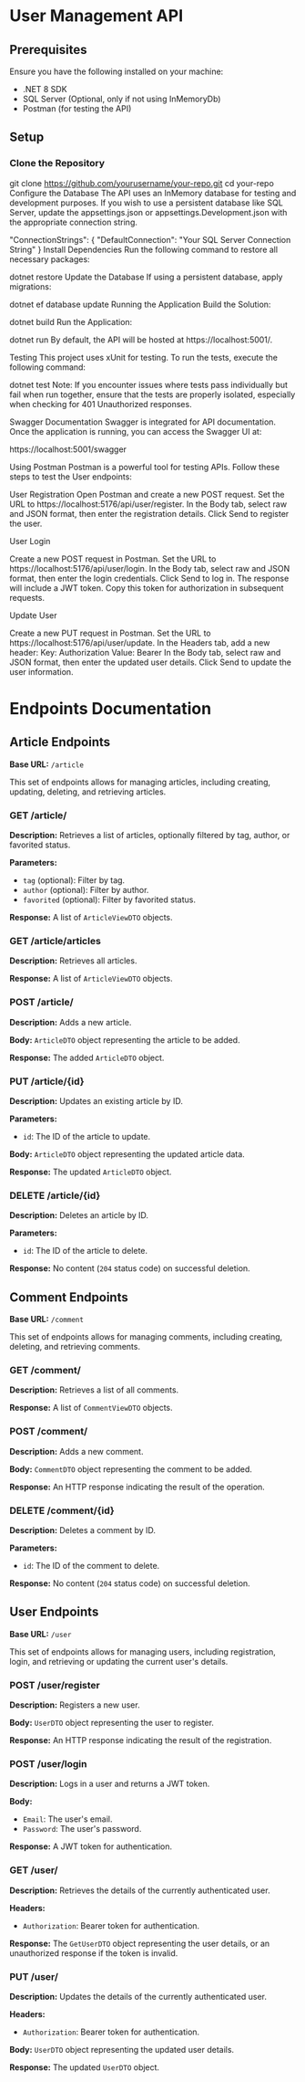 # User Management API

## Prerequisites
Ensure you have the following installed on your machine:
- .NET 8 SDK
- SQL Server (Optional, only if not using InMemoryDb)
- Postman (for testing the API)

## Setup

### Clone the Repository


git clone https://github.com/yourusername/your-repo.git
cd your-repo
Configure the Database
The API uses an InMemory database for testing and development purposes. If you wish to use a persistent database like SQL Server, update the appsettings.json or appsettings.Development.json with the appropriate connection string.


"ConnectionStrings": {
  "DefaultConnection": "Your SQL Server Connection String"
}
Install Dependencies
Run the following command to restore all necessary packages:



dotnet restore
Update the Database
If using a persistent database, apply migrations:


dotnet ef database update
Running the Application
Build the Solution:

dotnet build
Run the Application:


dotnet run
By default, the API will be hosted at https://localhost:5001/.

Testing
This project uses xUnit for testing. To run the tests, execute the following command:


dotnet test
Note: If you encounter issues where tests pass individually but fail when run together, ensure that the tests are properly isolated, especially when checking for 401 Unauthorized responses.

Swagger Documentation
Swagger is integrated for API documentation. Once the application is running, you can access the Swagger UI at:

https://localhost:5001/swagger

Using Postman
Postman is a powerful tool for testing APIs. Follow these steps to test the User endpoints:

User Registration
Open Postman and create a new POST request.
Set the URL to https://localhost:5176/api/user/register.
In the Body tab, select raw and JSON format, then enter the registration details.
Click Send to register the user.

User Login

Create a new POST request in Postman.
Set the URL to https://localhost:5176/api/user/login.
In the Body tab, select raw and JSON format, then enter the login credentials.
Click Send to log in.
The response will include a JWT token. Copy this token for authorization in subsequent requests.

Update User

Create a new PUT request in Postman.
Set the URL to https://localhost:5176/api/user/update.
In the Headers tab, add a new header:
Key: Authorization
Value: Bearer <Your JWT Token>
In the Body tab, select raw and JSON format, then enter the updated user details.
Click Send to update the user information.

# Endpoints Documentation

## Article Endpoints
**Base URL:** `/article`

This set of endpoints allows for managing articles, including creating, updating, deleting, and retrieving articles.

### GET /article/
**Description:** Retrieves a list of articles, optionally filtered by tag, author, or favorited status.

**Parameters:**
- `tag` (optional): Filter by tag.
- `author` (optional): Filter by author.
- `favorited` (optional): Filter by favorited status.

**Response:** A list of `ArticleViewDTO` objects.

### GET /article/articles
**Description:** Retrieves all articles.

**Response:** A list of `ArticleViewDTO` objects.

### POST /article/
**Description:** Adds a new article.

**Body:** `ArticleDTO` object representing the article to be added.

**Response:** The added `ArticleDTO` object.

### PUT /article/{id}
**Description:** Updates an existing article by ID.

**Parameters:**
- `id`: The ID of the article to update.

**Body:** `ArticleDTO` object representing the updated article data.

**Response:** The updated `ArticleDTO` object.

### DELETE /article/{id}
**Description:** Deletes an article by ID.

**Parameters:**
- `id`: The ID of the article to delete.

**Response:** No content (`204` status code) on successful deletion.

## Comment Endpoints
**Base URL:** `/comment`

This set of endpoints allows for managing comments, including creating, deleting, and retrieving comments.

### GET /comment/
**Description:** Retrieves a list of all comments.

**Response:** A list of `CommentViewDTO` objects.

### POST /comment/
**Description:** Adds a new comment.

**Body:** `CommentDTO` object representing the comment to be added.

**Response:** An HTTP response indicating the result of the operation.

### DELETE /comment/{id}
**Description:** Deletes a comment by ID.

**Parameters:**
- `id`: The ID of the comment to delete.

**Response:** No content (`204` status code) on successful deletion.

## User Endpoints
**Base URL:** `/user`

This set of endpoints allows for managing users, including registration, login, and retrieving or updating the current user's details.

### POST /user/register
**Description:** Registers a new user.

**Body:** `UserDTO` object representing the user to register.

**Response:** An HTTP response indicating the result of the registration.

### POST /user/login
**Description:** Logs in a user and returns a JWT token.

**Body:**
- `Email`: The user's email.
- `Password`: The user's password.

**Response:** A JWT token for authentication.

### GET /user/
**Description:** Retrieves the details of the currently authenticated user.

**Headers:**
- `Authorization`: Bearer token for authentication.

**Response:** The `GetUserDTO` object representing the user details, or an unauthorized response if the token is invalid.

### PUT /user/
**Description:** Updates the details of the currently authenticated user.

**Headers:**
- `Authorization`: Bearer token for authentication.

**Body:** `UserDTO` object representing the updated user details.

**Response:** The updated `UserDTO` object.
